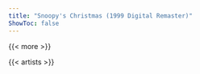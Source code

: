 ```yaml
---
title: "Snoopy's Christmas (1999 Digital Remaster)"
ShowToc: false
---
```


{{< more >}}

{{< artists >}}